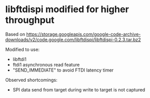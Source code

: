 libftdispi modified for higher throughput
=================

Based on
https://storage.googleapis.com/google-code-archive-downloads/v2/code.google.com/libftdispi/libftdispi-0.2.3.tar.bz2

Modified to use:
- libftdi1
- ftdi1 asynchronous read feature
- "SEND_IMMEDIATE" to avoid FTDI latency timer

Observed shortcomings:
- SPI data send from target during write to target is not captured

